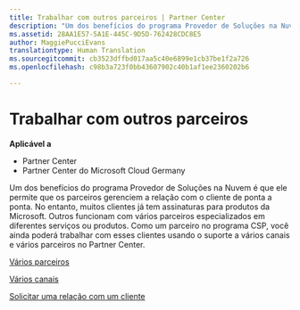 ```yaml
---
title: Trabalhar com outros parceiros | Partner Center
description: "Um dos benefícios do programa Provedor de Soluções na Nuvem é que ele permite que os parceiros gerenciem a relação com o cliente de ponta a ponta."
ms.assetid: 28AA1E57-5A1E-445C-9D5D-762428CDC8E5
author: MaggiePucciEvans
translationtype: Human Translation
ms.sourcegitcommit: cb3523dffbd017aa5c40e6899e1cb37be1f2a726
ms.openlocfilehash: c98b3a723f0bb43607902c40b1af1ee2360202b6

---
```


# Trabalhar com outros parceiros

**Aplicável a**

-  Partner Center
-  Partner Center do Microsoft Cloud Germany

Um dos benefícios do programa Provedor de Soluções na Nuvem é que ele permite que os parceiros gerenciem a relação com o cliente de ponta a ponta. No entanto, muitos clientes já tem assinaturas para produtos da Microsoft. Outros funcionam com vários parceiros especializados em diferentes serviços ou produtos. Como um parceiro no programa CSP, você ainda poderá trabalhar com esses clientes usando o suporte a vários canais e vários parceiros no Partner Center.

[Vários parceiros](multipartner.md)

[Vários canais](multichannel.md)

[Solicitar uma relação com um cliente](request-a-relationship-with-a-customer.md)

 

 






<!--HONumber=Jan17_HO2-->


